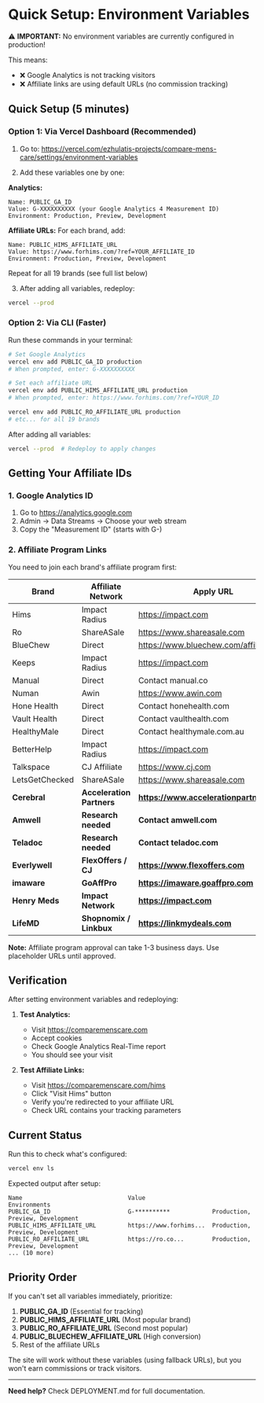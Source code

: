 # Quick Setup: Environment Variables

⚠️ **IMPORTANT:** No environment variables are currently configured in production!

This means:
- ❌ Google Analytics is not tracking visitors
- ❌ Affiliate links are using default URLs (no commission tracking)

## Quick Setup (5 minutes)

### Option 1: Via Vercel Dashboard (Recommended)

1. Go to: https://vercel.com/ezhulatis-projects/compare-mens-care/settings/environment-variables

2. Add these variables one by one:

**Analytics:**
```
Name: PUBLIC_GA_ID
Value: G-XXXXXXXXXX (your Google Analytics 4 Measurement ID)
Environment: Production, Preview, Development
```

**Affiliate URLs:** For each brand, add:
```
Name: PUBLIC_HIMS_AFFILIATE_URL
Value: https://www.forhims.com/?ref=YOUR_AFFILIATE_ID
Environment: Production, Preview, Development
```

Repeat for all 19 brands (see full list below)

3. After adding all variables, redeploy:
```bash
vercel --prod
```

### Option 2: Via CLI (Faster)

Run these commands in your terminal:

```bash
# Set Google Analytics
vercel env add PUBLIC_GA_ID production
# When prompted, enter: G-XXXXXXXXXX

# Set each affiliate URL
vercel env add PUBLIC_HIMS_AFFILIATE_URL production
# When prompted, enter: https://www.forhims.com/?ref=YOUR_ID

vercel env add PUBLIC_RO_AFFILIATE_URL production
# etc... for all 19 brands
```

After adding all variables:
```bash
vercel --prod  # Redeploy to apply changes
```

## Getting Your Affiliate IDs

### 1. Google Analytics ID
1. Go to https://analytics.google.com
2. Admin → Data Streams → Choose your web stream
3. Copy the "Measurement ID" (starts with G-)

### 2. Affiliate Program Links

You need to join each brand's affiliate program first:

| Brand | Affiliate Network | Apply URL |
|-------|------------------|-----------|
| Hims | Impact Radius | https://impact.com |
| Ro | ShareASale | https://www.shareasale.com |
| BlueChew | Direct | https://www.bluechew.com/affiliates |
| Keeps | Impact Radius | https://impact.com |
| Manual | Direct | Contact manual.co |
| Numan | Awin | https://www.awin.com |
| Hone Health | Direct | Contact honehealth.com |
| Vault Health | Direct | Contact vaulthealth.com |
| HealthyMale | Direct | Contact healthymale.com.au |
| BetterHelp | Impact Radius | https://impact.com |
| Talkspace | CJ Affiliate | https://www.cj.com |
| LetsGetChecked | ShareASale | https://www.shareasale.com |
| **Cerebral** | **Acceleration Partners** | **https://www.accelerationpartners.com** |
| **Amwell** | **Research needed** | **Contact amwell.com** |
| **Teladoc** | **Research needed** | **Contact teladoc.com** |
| **Everlywell** | **FlexOffers / CJ** | **https://www.flexoffers.com** |
| **imaware** | **GoAffPro** | **https://imaware.goaffpro.com** |
| **Henry Meds** | **Impact Network** | **https://impact.com** |
| **LifeMD** | **Shopnomix / Linkbux** | **https://linkmydeals.com** |

**Note:** Affiliate program approval can take 1-3 business days. Use placeholder URLs until approved.

## Verification

After setting environment variables and redeploying:

1. **Test Analytics:**
   - Visit https://comparemenscare.com
   - Accept cookies
   - Check Google Analytics Real-Time report
   - You should see your visit

2. **Test Affiliate Links:**
   - Visit https://comparemenscare.com/hims
   - Click "Visit Hims" button
   - Verify you're redirected to your affiliate URL
   - Check URL contains your tracking parameters

## Current Status

Run this to check what's configured:
```bash
vercel env ls
```

Expected output after setup:
```
Name                              Value                    Environments
PUBLIC_GA_ID                      G-**********            Production, Preview, Development
PUBLIC_HIMS_AFFILIATE_URL         https://www.forhims...  Production, Preview, Development
PUBLIC_RO_AFFILIATE_URL           https://ro.co...        Production, Preview, Development
... (10 more)
```

## Priority Order

If you can't set all variables immediately, prioritize:

1. **PUBLIC_GA_ID** (Essential for tracking)
2. **PUBLIC_HIMS_AFFILIATE_URL** (Most popular brand)
3. **PUBLIC_RO_AFFILIATE_URL** (Second most popular)
4. **PUBLIC_BLUECHEW_AFFILIATE_URL** (High conversion)
5. Rest of the affiliate URLs

The site will work without these variables (using fallback URLs), but you won't earn commissions or track visitors.

---

**Need help?** Check DEPLOYMENT.md for full documentation.
